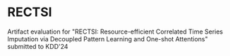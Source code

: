 # RECTSI
Artifact evaluation for "RECTSI: Resource-efficient Correlated Time Series Imputation via Decoupled Pattern Learning and One-shot Attentions" submitted to KDD'24
